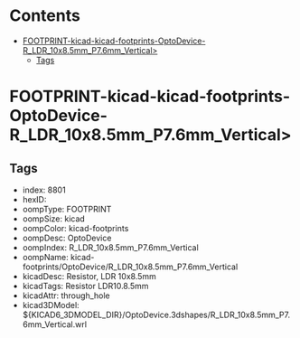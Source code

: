 



Contents
========

* [FOOTPRINT-kicad-kicad-footprints-OptoDevice-R_LDR_10x8.5mm_P7.6mm_Vertical>](#footprint-kicad-kicad-footprints-optodevice-r_ldr_10x85mm_p76mm_vertical)
	* [Tags](#tags)

# FOOTPRINT-kicad-kicad-footprints-OptoDevice-R_LDR_10x8.5mm_P7.6mm_Vertical>

## Tags

- index: 8801
- hexID: 
- oompType: FOOTPRINT
- oompSize: kicad
- oompColor: kicad-footprints
- oompDesc: OptoDevice
- oompIndex: R_LDR_10x8.5mm_P7.6mm_Vertical
- oompName: kicad-footprints/OptoDevice/R_LDR_10x8.5mm_P7.6mm_Vertical
- kicadDesc: Resistor, LDR 10x8.5mm
- kicadTags: Resistor LDR10.8.5mm
- kicadAttr: through_hole
- kicad3DModel: ${KICAD6_3DMODEL_DIR}/OptoDevice.3dshapes/R_LDR_10x8.5mm_P7.6mm_Vertical.wrl
